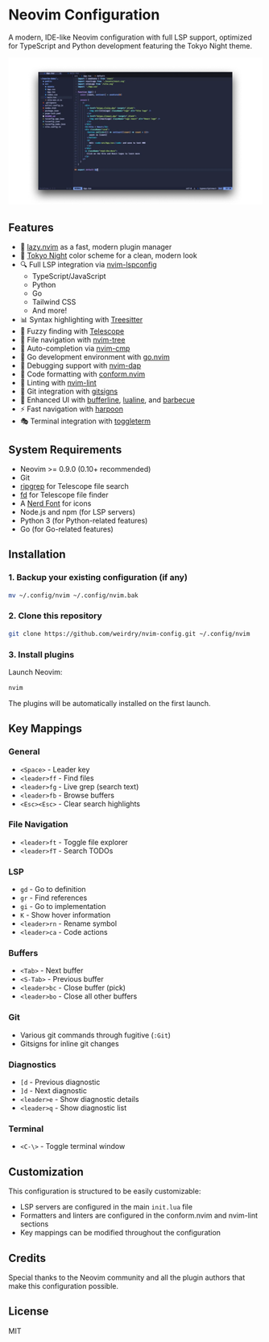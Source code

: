 # Neovim Configuration

A modern, IDE-like Neovim configuration with full LSP support, optimized for TypeScript and Python development featuring the Tokyo Night theme.

![Neovim Screenshot](./screenshots/screenshot.webp)

## Features

- 🚀 [lazy.nvim](https://github.com/folke/lazy.nvim) as a fast, modern plugin manager
- 🌙 [Tokyo Night](https://github.com/folke/tokyonight.nvim) color scheme for a clean, modern look
- 🔍 Full LSP integration via [nvim-lspconfig](https://github.com/neovim/nvim-lspconfig)
  - TypeScript/JavaScript
  - Python
  - Go
  - Tailwind CSS
  - And more!
- 📊 Syntax highlighting with [Treesitter](https://github.com/nvim-treesitter/nvim-treesitter)
- 🔎 Fuzzy finding with [Telescope](https://github.com/nvim-telescope/telescope.nvim)
- 📁 File navigation with [nvim-tree](https://github.com/nvim-tree/nvim-tree.lua)
- 📝 Auto-completion via [nvim-cmp](https://github.com/hrsh7th/nvim-cmp)
- 🚀 Go development environment with [go.nvim](https://github.com/ray-x/go.nvim)
- 🐛 Debugging support with [nvim-dap](https://github.com/mfussenegger/nvim-dap)
- 💅 Code formatting with [conform.nvim](https://github.com/stevearc/conform.nvim)
- 🔬 Linting with [nvim-lint](https://github.com/mfussenegger/nvim-lint)
- 🔄 Git integration with [gitsigns](https://github.com/lewis6991/gitsigns.nvim)
- 📑 Enhanced UI with [bufferline](https://github.com/akinsho/bufferline.nvim), [lualine](https://github.com/nvim-lualine/lualine.nvim), and [barbecue](https://github.com/utilyre/barbecue.nvim)
- ⚡ Fast navigation with [harpoon](https://github.com/ThePrimeagen/harpoon)
- 🎭 Terminal integration with [toggleterm](https://github.com/akinsho/toggleterm.nvim)

## System Requirements

- Neovim >= 0.9.0 (0.10+ recommended)
- Git
- [ripgrep](https://github.com/BurntSushi/ripgrep) for Telescope file search
- [fd](https://github.com/sharkdp/fd) for Telescope file finder
- A [Nerd Font](https://www.nerdfonts.com/) for icons
- Node.js and npm (for LSP servers)
- Python 3 (for Python-related features)
- Go (for Go-related features)

## Installation

### 1. Backup your existing configuration (if any)

```bash
mv ~/.config/nvim ~/.config/nvim.bak
```

### 2. Clone this repository

```bash
git clone https://github.com/weirdry/nvim-config.git ~/.config/nvim
```

### 3. Install plugins

Launch Neovim:

```bash
nvim
```

The plugins will be automatically installed on the first launch.

## Key Mappings

### General

- `<Space>` - Leader key
- `<leader>ff` - Find files
- `<leader>fg` - Live grep (search text)
- `<leader>fb` - Browse buffers
- `<Esc><Esc>` - Clear search highlights

### File Navigation

- `<leader>ft` - Toggle file explorer
- `<leader>fT` - Search TODOs

### LSP

- `gd` - Go to definition
- `gr` - Find references
- `gi` - Go to implementation
- `K` - Show hover information
- `<leader>rn` - Rename symbol
- `<leader>ca` - Code actions

### Buffers

- `<Tab>` - Next buffer
- `<S-Tab>` - Previous buffer
- `<leader>bc` - Close buffer (pick)
- `<leader>bo` - Close all other buffers

### Git

- Various git commands through fugitive (`:Git`)
- Gitsigns for inline git changes

### Diagnostics

- `[d` - Previous diagnostic
- `]d` - Next diagnostic
- `<leader>e` - Show diagnostic details
- `<leader>q` - Show diagnostic list

### Terminal

- `<C-\>` - Toggle terminal window

## Customization

This configuration is structured to be easily customizable:

- LSP servers are configured in the main `init.lua` file
- Formatters and linters are configured in the conform.nvim and nvim-lint sections
- Key mappings can be modified throughout the configuration

## Credits

Special thanks to the Neovim community and all the plugin authors that make this configuration possible.

## License

MIT
